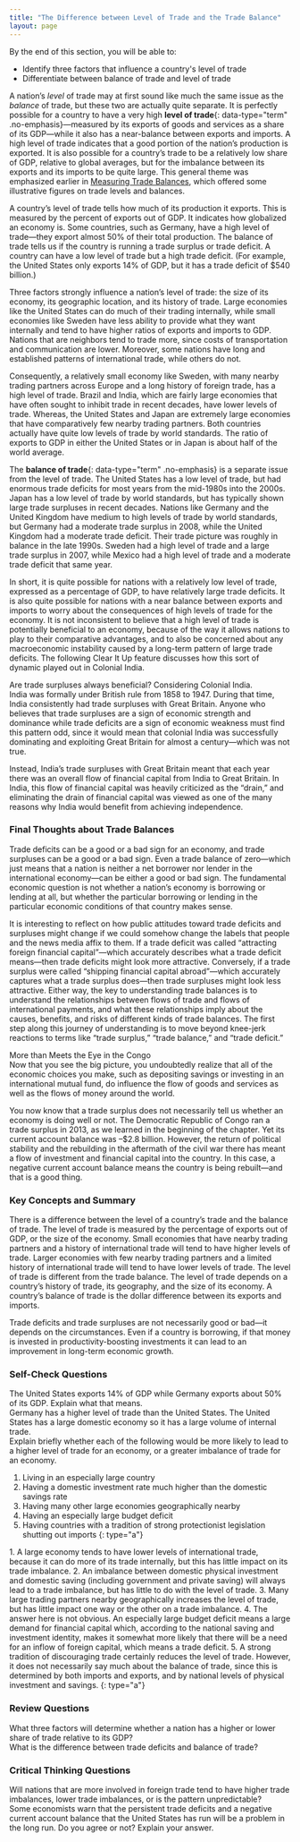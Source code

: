 ```yaml
---
title: "The Difference between Level of Trade and the Trade Balance"
layout: page
---
```



<div data-type="abstract" markdown="1">
By the end of this section, you will be able to:

* Identify three factors that influence a country\'s level of trade
* Differentiate between balance of trade and level of trade

</div>

A nation’s *level* of trade may at first sound like much the same issue as the *balance* of trade, but these two are actually quite separate. It is perfectly possible for a country to have a very high **level of trade**{: data-type="term" .no-emphasis}—measured by its exports of goods and services as a share of its GDP—while it also has a near-balance between exports and imports. A high level of trade indicates that a good portion of the nation’s production is exported. It is also possible for a country’s trade to be a relatively low share of GDP, relative to global averages, but for the imbalance between its exports and its imports to be quite large. This general theme was emphasized earlier in [Measuring Trade Balances](/m48732), which offered some illustrative figures on trade levels and balances.

A country’s level of trade tells how much of its production it exports. This is measured by the percent of exports out of GDP. It indicates how globalized an economy is. Some countries, such as Germany, have a high level of trade—they export almost 50% of their total production. The balance of trade tells us if the country is running a trade surplus or trade deficit. A country can have a low level of trade but a high trade deficit. (For example, the United States only exports 14% of GDP, but it has a trade deficit of $540 billion.)

Three factors strongly influence a nation’s level of trade: the size of its economy, its geographic location, and its history of trade. Large economies like the United States can do much of their trading internally, while small economies like Sweden have less ability to provide what they want internally and tend to have higher ratios of exports and imports to GDP. Nations that are neighbors tend to trade more, since costs of transportation and communication are lower. Moreover, some nations have long and established patterns of international trade, while others do not.

Consequently, a relatively small economy like Sweden, with many nearby trading partners across Europe and a long history of foreign trade, has a high level of trade. Brazil and India, which are fairly large economies that have often sought to inhibit trade in recent decades, have lower levels of trade. Whereas, the United States and Japan are extremely large economies that have comparatively few nearby trading partners. Both countries actually have quite low levels of trade by world standards. The ratio of exports to GDP in either the United States or in Japan is about half of the world average.

The **balance of trade**{: data-type="term" .no-emphasis} is a separate issue from the level of trade. The United States has a low level of trade, but had enormous trade deficits for most years from the mid-1980s into the 2000s. Japan has a low level of trade by world standards, but has typically shown large trade surpluses in recent decades. Nations like Germany and the United Kingdom have medium to high levels of trade by world standards, but Germany had a moderate trade surplus in 2008, while the United Kingdom had a moderate trade deficit. Their trade picture was roughly in balance in the late 1990s. Sweden had a high level of trade and a large trade surplus in 2007, while Mexico had a high level of trade and a moderate trade deficit that same year.

In short, it is quite possible for nations with a relatively low level of trade, expressed as a percentage of GDP, to have relatively large trade deficits. It is also quite possible for nations with a near balance between exports and imports to worry about the consequences of high levels of trade for the economy. It is not inconsistent to believe that a high level of trade is potentially beneficial to an economy, because of the way it allows nations to play to their comparative advantages, and to also be concerned about any macroeconomic instability caused by a long-term pattern of large trade deficits. The following Clear It Up feature discusses how this sort of dynamic played out in Colonial India.

<div data-type="note" class="economics clearup" markdown="1">
<div data-type="title">
Are trade surpluses always beneficial? Considering Colonial India.
</div>
India was formally under British rule from 1858 to 1947. During that time, India consistently had trade surpluses with Great Britain. Anyone who believes that trade surpluses are a sign of economic strength and dominance while trade deficits are a sign of economic weakness must find this pattern odd, since it would mean that colonial India was successfully dominating and exploiting Great Britain for almost a century—which was not true.

Instead, India’s trade surpluses with Great Britain meant that each year there was an overall flow of financial capital from India to Great Britain. In India, this flow of financial capital was heavily criticized as the “drain,” and eliminating the drain of financial capital was viewed as one of the many reasons why India would benefit from achieving independence.

</div>

### Final Thoughts about Trade Balances

Trade deficits can be a good or a bad sign for an economy, and trade surpluses can be a good or a bad sign. Even a trade balance of zero—which just means that a nation is neither a net borrower nor lender in the international economy—can be either a good or bad sign. The fundamental economic question is not whether a nation’s economy is borrowing or lending at all, but whether the particular borrowing or lending in the particular economic conditions of that country makes sense.

It is interesting to reflect on how public attitudes toward trade deficits and surpluses might change if we could somehow change the labels that people and the news media affix to them. If a trade deficit was called “attracting foreign financial capital”—which accurately describes what a trade deficit means—then trade deficits might look more attractive. Conversely, if a trade surplus were called “shipping financial capital abroad”—which accurately captures what a trade surplus does—then trade surpluses might look less attractive. Either way, the key to understanding trade balances is to understand the relationships between flows of trade and flows of international payments, and what these relationships imply about the causes, benefits, and risks of different kinds of trade balances. The first step along this journey of understanding is to move beyond knee-jerk reactions to terms like “trade surplus,” “trade balance,” and “trade deficit.”

<div data-type="note" class="economics bringhome" markdown="1">
<div data-type="title">
More than Meets the Eye in the Congo
</div>
Now that you see the big picture, you undoubtedly realize that all of the economic choices you make, such as depositing savings or investing in an international mutual fund, do influence the flow of goods and services as well as the flows of money around the world.

You now know that a trade surplus does not necessarily tell us whether an economy is doing well or not. The Democratic Republic of Congo ran a trade surplus in 2013, as we learned in the beginning of the chapter. Yet its current account balance was –$2.8 billion. However, the return of political stability and the rebuilding in the aftermath of the civil war there has meant a flow of investment and financial capital into the country. In this case, a negative current account balance means the country is being rebuilt—and that is a good thing.

</div>

### Key Concepts and Summary

There is a difference between the level of a country’s trade and the balance of trade. The level of trade is measured by the percentage of exports out of GDP, or the size of the economy. Small economies that have nearby trading partners and a history of international trade will tend to have higher levels of trade. Larger economies with few nearby trading partners and a limited history of international trade will tend to have lower levels of trade. The level of trade is different from the trade balance. The level of trade depends on a country’s history of trade, its geography, and the size of its economy. A country’s balance of trade is the dollar difference between its exports and imports.

Trade deficits and trade surpluses are not necessarily good or bad—it depends on the circumstances. Even if a country is borrowing, if that money is invested in productivity-boosting investments it can lead to an improvement in long-term economic growth.

### Self-Check Questions

<div data-type="exercise">
<div data-type="problem" markdown="1">
The United States exports 14% of GDP while Germany exports about 50% of its GDP. Explain what that means.

</div>
<div data-type="solution" markdown="1">
Germany has a higher level of trade than the United States. The United States has a large domestic economy so it has a large volume of internal trade.

</div>
</div>

<div data-type="exercise">
<div data-type="problem" markdown="1">
Explain briefly whether each of the following would be more likely to lead to a higher level of trade for an economy, or a greater imbalance of trade for an economy.

1.  Living in an especially large country
2.  Having a domestic investment rate much higher than the domestic savings rate
3.  Having many other large economies geographically nearby
4.  Having an especially large budget deficit
5.  Having countries with a tradition of strong protectionist legislation shutting out imports
{: type="a"}

</div>
<div data-type="solution" markdown="1">
1.  A large economy tends to have lower levels of international trade, because it can do more of its trade internally, but this has little impact on its trade imbalance.
2.  An imbalance between domestic physical investment and domestic saving (including government and private saving) will always lead to a trade imbalance, but has little to do with the level of trade.
3.  Many large trading partners nearby geographically increases the level of trade, but has little impact one way or the other on a trade imbalance.
4.  The answer here is not obvious. An especially large budget deficit means a large demand for financial capital which, according to the national saving and investment identity, makes it somewhat more likely that there will be a need for an inflow of foreign capital, which means a trade deficit.
5.  A strong tradition of discouraging trade certainly reduces the level of trade. However, it does not necessarily say much about the balance of trade, since this is determined by both imports and exports, and by national levels of physical investment and savings.
{: type="a"}

</div>
</div>

### Review Questions

<div data-type="exercise">
<div data-type="problem" markdown="1">
What three factors will determine whether a nation has a higher or lower share of trade relative to its GDP?

</div>
</div>

<div data-type="exercise">
<div data-type="problem" markdown="1">
What is the difference between trade deficits and balance of trade?

</div>
</div>

### Critical Thinking Questions

<div data-type="exercise">
<div data-type="problem" markdown="1">
Will nations that are more involved in foreign trade tend to have higher trade imbalances, lower trade imbalances, or is the pattern unpredictable?

</div>
</div>

<div data-type="exercise">
<div data-type="problem" markdown="1">
Some economists warn that the persistent trade deficits and a negative current account balance that the United States has run will be a problem in the long run. Do you agree or not? Explain your answer.

</div>
</div>

